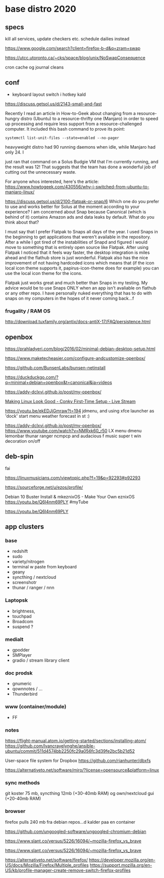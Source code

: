 base distro 2020
================

## specs

kill all services, update checkers etc. schedule dailies instead

https://www.google.com/search?client=firefox-b-d&q=zram+swap

https://utcc.utoronto.ca/~cks/space/blog/unix/NoSwapConsequence

cron cache og journal cleans 

## conf

* keyboard layout switch i hotkey kald

https://discuss.getsol.us/d/2143-small-and-fast

Recently I read an article in How-to-Geek about changing from a resource-hungry distro (Ubuntu) to a resource-thrifty one (Manjaro) in order to speed up processing and require less support from a resource-challenged computer. It included this bash command to prove its point:

	systemctl list-unit-files --state=enabled --no-pager

heavyweight distro had 90 running daemons when idle, while Manjaro had only 24. I

just ran that command on a Solus Budgie VM that I'm currently running, and the result was 12! That suggests that the team has done a wonderful job of cutting out the unnecessary waste.

For anyone whos interested, here's the article: https://www.howtogeek.com/430556/why-i-switched-from-ubuntu-to-manjaro-linux/

https://discuss.getsol.us/d/2100-flatpak-or-snap/6
Which one do you prefer to use and works better for Solus at the moment according to your experience? I am concerned about Snap because Canonical (which is behind of it) contains Amazon ads and data leaks by default. What do you think about that?

I must say that I prefer Flatpak to Snaps all days of the year. I used Snaps in the beginning to get applications that weren't available in the repository. After a while I got tired of the instabilities of Snapd and figured I would move to something that is entirely open source like Flatpak. After using Flatpak I noticed that it feels way faster, the desktop integration is miles ahead and the flathub store is just wonderful. Flatpak also has the nice improvement of not having hardcoded icons which means that (if the icon local icon theme supports it, papirus-icon-theme does for example) you can use the local icon theme for the icons.

Flatpak just works great and much better than Snaps in my testing. My advice would be to use Snaps ONLY when an app isn't avaliable on flathub or any other repo. I have personally nuked everything that has to do with snaps on my computers in the hopes of it never coming back...f

### frugality / RAM OS

http://download.tuxfamily.org/antix/docs-antiX-17/FAQ/persistence.html

## openbox 

https://prahladyeri.com/blog/2016/02/minimal-debian-desktop-setup.html

https://www.maketecheasier.com/configure-andcustomize-openbox/

https://github.com/BunsenLabs/bunsen-netinstall

https://duckduckgo.com/?q=minimal+debian+openbox&t=canonical&ia=videos

https://addy-dclxvi.github.io/post/my-openbox/

[Making Linux Look Good - Conky First-Time Setup - Live Stream](https://invidio.us/watch?v=xiWEjVc1834&listen=1)

https://youtu.be/ekEDJjGmraw?t=194
jdmenu, and using xfce launcher as 'dock' start menu
weather forecast in st :)

https://addy-dclxvi.github.io/post/my-openbox/
https://www.youtube.com/watch?v=NMRxk60_r50
LX menu
dmenu
lemonbar
thunar
ranger
ncmpcp and audacious f music
super t win decoration on/off
            
## deb-spin

fai 

https://linuxmusicians.com/viewtopic.php?f=19&p=92293#p92293

https://sourceforge.net/u/ezos/profile/

Debian 10 Buster Install & mkeznixOS - Make Your Own eznixOS https://youtu.be/Q6I4nm69PLY #myTube

https://youtu.be/Q6I4nm69PLY

## app clusters

### base
* redshift
* sudo
* variety/nitrogen
* terminal w paste from keyboard
* geany
* syncthing / nextcloud
* screenshotr
* thunar / ranger / nnn

### Laptopsk
* brightness, 
* touchpad
* Broadcom
* suspend ?

### medialt
* gpodder
* SMPlayer
* gradio / stream library client

### doc prodsk
* gnumeric
* qownnotes / ...
* Thunderbird

### www (container/module)
* FF


### notes

https://flight-manual.atom.io/getting-started/sections/installing-atom/
https://github.com/lvancrayelynghe/ansible-ubuntu/commit/511d4574bb2250fc29a056fc3d39fe2bc5b21d52

User-space file system for Dropbox
https://github.com/rianhunter/dbxfs

https://alternativeto.net/software/miro/?license=opensource&platform=linux

### sync methods

git koster 75 mb, 
syncthing 12mb (+30-40mb RAM) og own/nextcloud gui (+20-40mb RAM)

### browser

firefox pulls 240 mb fra debian repos...d kalder paa en container

https://github.com/ungoogled-software/ungoogled-chromium-debian

https://www.slant.co/versus/5226/16094/~mozilla-firefox_vs_brave

https://www.slant.co/versus/5226/16094/~mozilla-firefox_vs_brave

https://alternativeto.net/software/firefox/
https://developer.mozilla.org/en-US/docs/Mozilla/Firefox/Multiple_profiles
https://support.mozilla.org/en-US/kb/profile-manager-create-remove-switch-firefox-profiles
